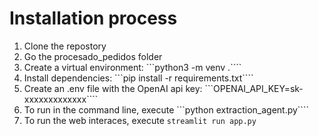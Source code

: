 # Installation process
1. Clone the repostory
2. Go the procesado_pedidos folder
3. Create a virtual environment: ```python3 -m venv .````
4. Install dependencies: ```pip install -r requirements.txt````
5. Create an .env file with the OpenAI api key: ```OPENAI_API_KEY=sk-xxxxxxxxxxxxx````
6. To run in the command line, execute ```python extraction_agent.py````
7. To run the web interaces, execute ```streamlit run app.py ```
